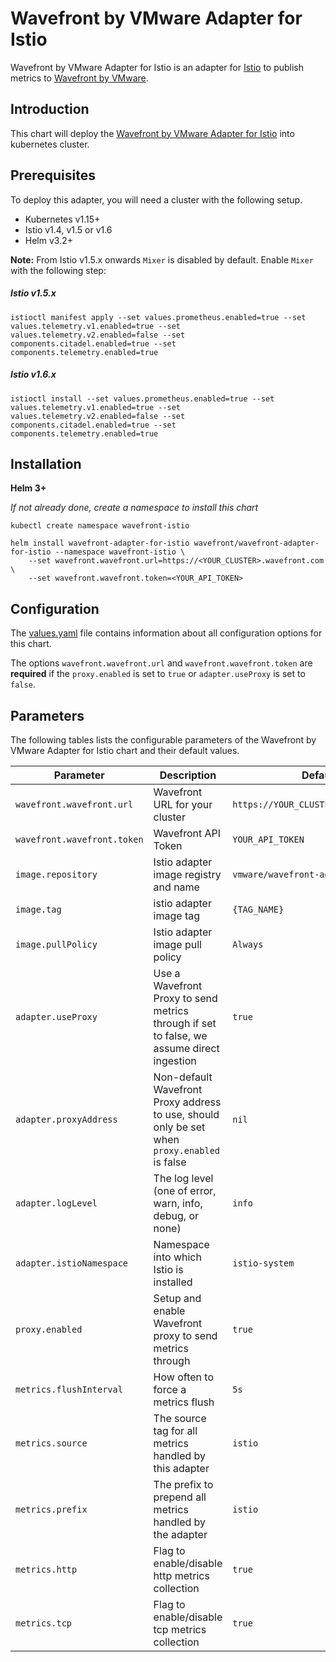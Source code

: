 # Wavefront by VMware Adapter for Istio

Wavefront by VMware Adapter for Istio is an adapter for [Istio](https://istio.io)
to publish metrics to [Wavefront by VMware](https://www.wavefront.com/).

## Introduction

This chart will deploy the [Wavefront by VMware Adapter for Istio](https://github.com/vmware/wavefront-adapter-for-istio/) into kubernetes cluster.

## Prerequisites

To deploy this adapter, you will need a cluster with the following setup.

* Kubernetes v1.15+
* Istio v1.4, v1.5 or v1.6
* Helm v3.2+

**Note:** From Istio v1.5.x onwards `Mixer` is disabled by default. Enable `Mixer` with the following step:

##### Istio v1.5.x
```console
istioctl manifest apply --set values.prometheus.enabled=true --set values.telemetry.v1.enabled=true --set values.telemetry.v2.enabled=false --set components.citadel.enabled=true --set components.telemetry.enabled=true
```

##### Istio v1.6.x
```console
istioctl install --set values.prometheus.enabled=true --set values.telemetry.v1.enabled=true --set values.telemetry.v2.enabled=false --set components.citadel.enabled=true --set components.telemetry.enabled=true
```

## Installation

**Helm 3+**

_If not already done, create a namespace to install this chart_
```
kubectl create namespace wavefront-istio

helm install wavefront-adapter-for-istio wavefront/wavefront-adapter-for-istio --namespace wavefront-istio \
    --set wavefront.wavefront.url=https://<YOUR_CLUSTER>.wavefront.com \
    --set wavefront.wavefront.token=<YOUR_API_TOKEN>
```

## Configuration

The [values.yaml](https://raw.githubusercontent.com/wavefrontHQ/helm/master/wavefront-adapter-for-istio/values.yaml) file contains information about all configuration
options for this chart.

The options `wavefront.wavefront.url` and `wavefront.wavefront.token` are **required** if the `proxy.enabled` is set to `true` or `adapter.useProxy` is set to `false`.


## Parameters

The following tables lists the configurable parameters of the Wavefront by VMware Adapter for Istio chart and their default values.

| Parameter | Description | Default |
| --- | --- | --- |
| `wavefront.wavefront.url` | Wavefront URL for your cluster | `https://YOUR_CLUSTER.wavefront.com` |
| `wavefront.wavefront.token` | Wavefront API Token | `YOUR_API_TOKEN` |
| `image.repository` | Istio adapter image registry and name | `vmware/wavefront-adapter-for-istio` |
| `image.tag` | istio adapter image tag | `{TAG_NAME}` |
| `image.pullPolicy` | Istio adapter image pull policy | `Always` |
| `adapter.useProxy` | Use a Wavefront Proxy to send metrics through if set to false, we assume direct ingestion | `true` |
| `adapter.proxyAddress` | Non-default Wavefront Proxy address to use, should only be set when `proxy.enabled` is false | `nil` |
| `adapter.logLevel` | The log level (one of error, warn, info, debug, or none) | `info` |
| `adapter.istioNamespace` | Namespace into which Istio is installed | `istio-system` |
| `proxy.enabled` | Setup and enable Wavefront proxy to send metrics through | `true` |
| `metrics.flushInterval` | How often to force a metrics flush | `5s` |
| `metrics.source` | The source tag for all metrics handled by this adapter | `istio` |
| `metrics.prefix` | The prefix to prepend all metrics handled by the adapter | `istio` |
| `metrics.http` | Flag to enable/disable http metrics collection | `true` |
| `metrics.tcp` | Flag to enable/disable tcp metrics collection | `true` |
